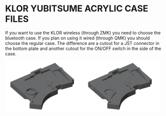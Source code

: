 # KLOR YUBITSUME ACRYLIC CASE FILES 

If you want to use the KLOR wireless (through ZMK) you need to choose the bluetooth case. If you plan on using it wired (through QMK) you should choose the regular case. The difference are a cutout for a JST connector in the bottom plate and another cutout for the ON/OFF switch in the side of the case. 

[<img alt="yubitsume" width="49%" src="/case/docs/images/yubitsume_acryl.png" title="yubitsume" />](/case/acrylic/yubitsume/regular/)
[<img alt="yubitsume bluetooth" width="49%" src="/case/docs/images/yubitsume_acryl_ble.png" title="yubitsume bluetooth" />](/case/acrylic/yubitsume/bluetooth/)